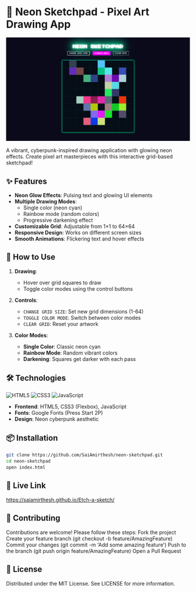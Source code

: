 # 🎨 Neon Sketchpad - Pixel Art Drawing App

![Neon Sketchpad Demo](/screenshot/Screenshot.png) <!-- Replace with your actual image file -->

A vibrant, cyberpunk-inspired drawing application with glowing neon effects. Create pixel art masterpieces with this interactive grid-based sketchpad!

## ✨ Features

- **Neon Glow Effects**: Pulsing text and glowing UI elements
- **Multiple Drawing Modes**:
  - Single color (neon cyan)
  - Rainbow mode (random colors)
  - Progressive darkening effect
- **Customizable Grid**: Adjustable from 1×1 to 64×64
- **Responsive Design**: Works on different screen sizes
- **Smooth Animations**: Flickering text and hover effects

## 🚀 How to Use

1. **Drawing**:
   - Hover over grid squares to draw
   - Toggle color modes using the control buttons

2. **Controls**:
   - `CHANGE GRID SIZE`: Set new grid dimensions (1-64)
   - `TOGGLE COLOR MODE`: Switch between color modes
   - `CLEAR GRID`: Reset your artwork

3. **Color Modes**:
   - **Single Color**: Classic neon cyan
   - **Rainbow Mode**: Random vibrant colors
   - **Darkening**: Squares get darker with each pass

## 🛠️ Technologies

![HTML5](https://img.shields.io/badge/HTML5-E34F26?style=flat&logo=html5&logoColor=white)
![CSS3](https://img.shields.io/badge/CSS3-1572B6?style=flat&logo=css3&logoColor=white)
![JavaScript](https://img.shields.io/badge/JavaScript-F7DF1E?style=flat&logo=javascript&logoColor=black)

- **Frontend**: HTML5, CSS3 (Flexbox), JavaScript
- **Fonts**: Google Fonts (Press Start 2P)
- **Design**: Neon cyberpunk aesthetic

## 📦 Installation

```bash
git clone https://github.com/SaiAmirthesh/neon-sketchpad.git
cd neon-sketchpad
open index.html
```
## 🔗 Live Link

https://saiamirthesh.github.io/Etch-a-sketch/

## 🤝 Contributing

Contributions are welcome! Please follow these steps:
Fork the project
Create your feature branch (git checkout -b feature/AmazingFeature)
Commit your changes (git commit -m 'Add some amazing feature')
Push to the branch (git push origin feature/AmazingFeature)
Open a Pull Request

## 📄 License

Distributed under the MIT License. See LICENSE for more information.

